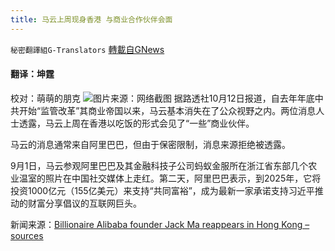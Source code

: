 ```yaml
---
title: 马云上周现身香港 与商业合作伙伴会面
---
```

`秘密翻譯組G-Translators` [轉載自GNews](https://gnews.org/zh-hans/1590371/)

#### 翻译：坤霆
校对：萌萌的朋克
![](https://assets.gnews.org/wp-content/uploads/2021/10/2-56.jpg)图片来源：网络截图
据路透社10月12日报道，自去年年底中共开始“监管改革”其商业帝国以来，马云基本消失在了公众视野之内。两位消息人士透露，马云上周在香港以吃饭的形式会见了“一些”商业伙伴。

马云的消息通常来自阿里巴巴，但由于保密限制，消息来源拒绝被透露。

9月1日，马云参观阿里巴巴及其金融科技子公司蚂蚁金服所在浙江省东部几个农业温室的照片在中国社交媒体上走红。第二天，阿里巴巴表示，到2025年，它将投资1000亿元（155亿美元）来支持“共同富裕”，成为最新一家承诺支持习近平推动的财富分享倡议的互联网巨头。

新闻来源：[Billionaire Alibaba founder Jack Ma reappears in Hong Kong – sources](https://www.reuters.com/world/china/billionaire-alibaba-founder-jack-ma-reappears-hong-kong-sources-2021-10-12/)
